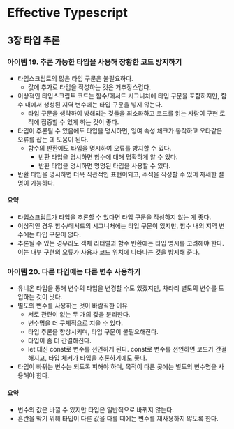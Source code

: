 # Effective Typescript

## 3장 타입 추론

### 아이템 19. 추론 가능한 타입을 사용해 장황한 코드 방지하기

- 타입스크립트의 많은 타입 구문은 불필요하다.
  - 값에 추가로 타입을 작성하는 것은 거추장스럽다.
- 이상적인 타입스크립트 코드는 함수/메서드 시그니처에 타입 구문을 포함하지만, 함수 내에서 생성된 지역 변수에는 타입 구문을 넣지 않는다.
  - 타입 구문을 생략하여 방해되는 것들을 최소화하고 코드를 읽는 사람이 구현 로직에 집중할 수 있게 하는 것이 좋다.
- 타입이 추론될 수 있음에도 타입을 명시하면, 잉여 속성 체크가 동작하고 오타같은 오류를 잡는 데 도움이 된다.
  - 함수의 반환에도 타입을 명시하여 오류를 방지할 수 있다.
    - 반환 타입을 명시하면 함수에 대해 명확하게 알 수 있다.
    - 반환 타입을 명시하면 명명된 타입을 사용할 수 있다.
- 반환 타입을 명시하면 더욱 직관적인 표현이되고, 주석을 작성할 수 있어 자세한 설명이 가능하다.

#### 요약

- 타입스크립트가 타입을 추론할 수 있다면 타입 구문을 작성하지 않는 게 좋다.
- 이상적인 경우 함수/메서드의 시그니처에는 타입 구문이 있지만, 함수 내의 지역 변수에는 타입 구문이 없다.
- 추론될 수 있는 경우라도 객체 리터럴과 함수 반환에는 타입 명시를 고려해야 한다. 이는 내부 구현의 오류가 사용자 코드 위치에 나타나는 것을 방지해 준다.

### 아이템 20. 다른 타입에는 다른 변수 사용하기

- 유니온 타입을 통해 변수의 타입을 변경할 수도 있겠지만, 차라리 별도의 변수를 도입하는 것이 낫다.
- 별도의 변수를 사용하는 것이 바람직한 이유
  - 서로 관련이 없는 두 개의 값을 분리한다.
  - 변수명을 더 구체적으로 지을 수 있다.
  - 타입 추론을 향상시키며, 타입 구문이 불필요해진다.
  - 타입이 좀 더 간결해진다.
  - let 대신 const로 변수를 선언하게 된다. const로 변수를 선언하면 코드가 간결해지고, 타입 체커가 타입을 추론하기에도 좋다.
- 타입이 바뀌는 변수는 되도록 피해야 하며, 목적이 다른 곳에는 별도의 변수명을 사용해야 한다.

#### 요약

- 변수의 값은 바뀔 수 있지만 타입은 일반적으로 바뀌지 않는다.
- 혼란을 막기 위해 타입이 다른 값을 다룰 때에는 변수를 재사용하지 않도록 한다.
